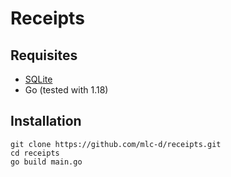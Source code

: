 # Receipts

## Requisites
- [SQLite](https://www.sqlite.org/index.html)
- Go (tested with 1.18)

## Installation
    git clone https://github.com/mlc-d/receipts.git
    cd receipts
    go build main.go